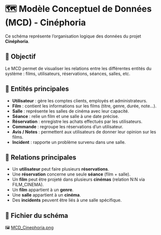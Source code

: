 # 🗺️ Modèle Conceptuel de Données (MCD) - Cinéphoria

Ce schéma représente l’organisation logique des données du projet **Cinéphoria**.

## 🎯 Objectif
Le MCD permet de visualiser les relations entre les différentes entités du système : films, utilisateurs, réservations, séances, salles, etc.

## 🧩 Entités principales
- **Utilisateur** : gère les comptes clients, employés et administrateurs.  
- **Film** : contient les informations sur les films (titre, genre, durée, note…).  
- **Salle** : représente les salles de cinéma avec leur capacité.  
- **Séance** : relie un film et une salle à une date précise.  
- **Réservation** : enregistre les achats effectués par les utilisateurs.  
- **Commande** : regroupe les réservations d’un utilisateur.  
- **Avis / Notes** : permettent aux utilisateurs de donner leur opinion sur les films.  
- **Incident** : rapporte un problème survenu dans une salle.

## 🔗 Relations principales
- Un **utilisateur** peut faire plusieurs **réservations**.  
- Une **réservation** concerne une seule **séance** (film + salle).  
- Un **film** peut être projeté dans plusieurs **cinémas** (relation N:N via FILM_CINEMA).  
- Un **film** appartient à un **genre**.  
- Une **salle** appartient à un **cinéma**.  
- Des **incidents** peuvent être liés à une salle spécifique.

## 📂 Fichier du schéma
🖼️ [MCD_Cinephoria.png](./MCD_Cinephoria.pdf)
